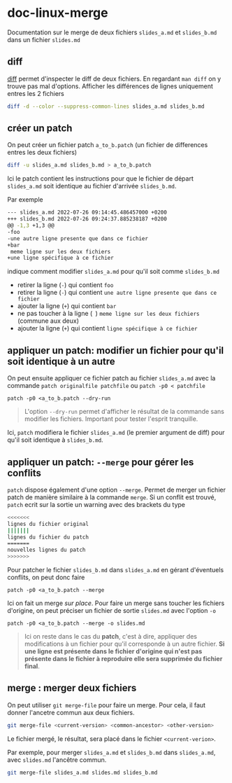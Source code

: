 # doc-linux-merge

Documentation sur le merge de deux fichiers `slides_a.md` et `slides_b.md` dans un fichier `slides.md`

## diff

[diff](https://man7.org/linux/man-pages/man1/diff.1.html) permet d'inspecter le diff de deux fichiers. En regardant `man diff` on y trouve pas mal d'options.
Afficher les différences de lignes uniquement entres les 2 fichiers

~~~bash
diff -d --color --suppress-common-lines slides_a.md slides_b.md
~~~

## créer un patch

On peut créer un fichier patch `a_to_b.patch` (un fichier de differences entres les deux fichiers) 

~~~bash
diff -u slides_a.md slides_b.md > a_to_b.patch
~~~

Ici le patch contient les instructions pour que le fichier de départ `slides_a.md` soit identique au fichier d'arrivée `slides_b.md`.

Par exemple

~~~bash
--- slides_a.md	2022-07-26 09:14:45.486457000 +0200
+++ slides_b.md	2022-07-26 09:24:37.885238187 +0200
@@ -1,3 +1,3 @@
-foo
-une autre ligne presente que dans ce fichier
+bar
 meme ligne sur les deux fichiers
+une ligne spécifique à ce fichier
~~~

indique comment modifier `slides_a.md` pour qu'il soit comme `slides_b.md`

- retirer la ligne (`-`) qui contient `foo`
- retirer la ligne (`-`) qui contient `une autre ligne presente que dans ce fichier`
- ajouter la ligne (`+`) qui contient `bar`
- ne pas toucher à la ligne (` `) `meme ligne sur les deux fichiers` (commune aux deux)
- ajouter la ligne (`+`) qui contient `ligne spécifique à ce fichier`

## appliquer un patch: modifier un fichier pour qu'il soit identique à un autre

On peut ensuite appliquer ce fichier patch au fichier `slides_a.md` avec la commande `patch originalfile patchfile` ou `patch -p0 < patchfile`

~~~
patch -p0 <a_to_b.patch --dry-run
~~~

>L'option `--dry-run` permet d'afficher le résultat de la commande sans modifier les fichiers. Important pour tester l'esprit tranquille.

Ici, `patch` modifiera le fichier `slides_a.md` (le premier argument de diff) pour qu'il soit identique à `slides_b.md`.

## appliquer un patch: `--merge` pour gérer les conflits

`patch` dispose également d'une option `--merge`. Permet de merger un fichier patch de manière similaire à la commande `merge`. Si un conflit est trouvé, `patch` ecrit sur la sortie un warning avec des brackets du type
~~~bash
<<<<<<<
lignes du fichier original
|||||||
lignes du fichier du patch
=======
nouvelles lignes du patch
>>>>>>>
~~~

Pour patcher le fichier `slides_b.md` dans `slides_a.md` en gérant d'éventuels conflits, on peut donc faire

~~~
patch -p0 <a_to_b.patch --merge
~~~

Ici on fait un merge *sur place*. Pour faire un merge sans toucher les fichiers d'origine, on peut préciser un fichier de sortie `slides.md` avec l'option `-o`

~~~
patch -p0 <a_to_b.patch --merge -o slides.md
~~~

>Ici on reste dans le cas du **patch**, c'est à dire, appliquer des modifications à un fichier pour qu'il corresponde à un autre fichier. **Si une ligne est présente dans le fichier d'origine qui n'est pas présente dans le fichier à reproduire elle sera supprimée du fichier final**.

## merge : merger deux fichiers

On peut utiliser `git merge-file` pour faire un merge. Pour cela, il faut donner l'ancetre commun aux deux fichiers. 

~~~ bash
git merge-file <current-version> <common-ancestor> <other-version>
~~~

Le fichier mergé, le résultat, sera placé dans le fichier `<current-verion>`.

Par exemple, pour merger `slides_a.md` et `slides_b.md` dans `slides_a.md`, avec `slides.md` l'ancêtre commun.

~~~ bash
git merge-file slides_a.md slides.md slides_b.md
~~~